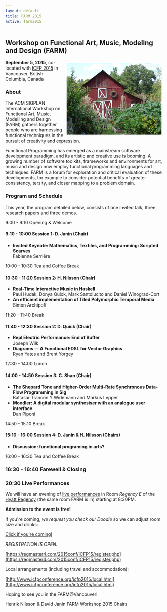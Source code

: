 ```yaml
---
layout: default
title: FARM 2015
active: farm2015
---
```


## Workshop on Functional Art, Music, Modeling and Design (FARM)

<img src="/files/farm-lambda-small.jpg" style="float: right; margin: 10px;" />

**September 5, 2015**, co-located with
[ICFP 2015](http://icfpconference.org/icfp2015/) in Vancouver, British
Columbia, Canada

### About

The ACM SIGPLAN International Workshop on Functional Art, Music,
Modelling and Design (FARM) gathers together people who are harnessing
functional techniques in the pursuit of creativity and expression.

Functional Programming has emerged as a mainstream software
development paradigm, and its artistic and creative use is booming. A
growing number of software toolkits, frameworks and environments for
art, music and design now employ functional programming languages and
techniques. FARM is a forum for exploration and critical evaluation of
these developments, for example to consider potential benefits of
greater consistency, tersity, and closer mapping to a problem domain.


### Program and Schedule

This year, the program detailed below, consists of one invited talk,
three research papers and three demos.

9:00 - 9:10 Opening & Welcome

#### 9:10 - 10:00 Session 1: D. Janin (Chair)
* **Invited Keynote: Mathematics, Textiles, and Programming: Scripted Scarves**<br/>
     Fabienne Serrière		

10:00 - 10:30 Tea and Coffee Break

#### 10:30 - 11:20 Session 2: H. Nilsson (Chair)
* **Real-Time Interactive Music in Haskell**<br/> Paul Hudak, Donya
Quick, Mark Santolucito and Daniel Winograd-Cort
* **An efficient implementation of Tiled Polymorphic Temporal
  Media**<br/> Simon Archipoff

11:20 - 11:40 Break

#### 11:40 - 12:30 Session 2: D. Quick (Chair)

*  **Repl Electric Performance: End of Buffer**<br/>
   Joseph Wilk
*  **Diagrams — A Functional EDSL for Vector Graphics**<br/>
    Ryan Yates and Brent Yorgey

12:30 - 14:00 Lunch

#### 14:00 - 14:50 Session 3: C. Shan (Chair)

* **The Shepard Tone and Higher-Order Multi-Rate Synchronous Data-Flow Programming in Sig**<br/>
    Baltasar Trancon Y Widemann and Markus Lepper
* **Moodler: A digital modular synthesiser with an analogue user interface**<br/>
    Dan Piponi
		
14:50 - 15:10 Break

#### 15:10 - 16:00 Session 4: D. Janin & H. Nilsson (Chairs) 
*  **Discussion: functional programing in arts?** 

16:00 - 16:30 Tea and Coffee Break

### 16:30 - 16:40 Farewell & Closing

### 20:30 Live Performances

We will have an evening of [live performances](performance.html) in Room *Regency E* of
the [Hyatt Regency](http://vancouver.hyatt.com/en/hotel/home.html)
(the same room FARM is in) starting at 8:30PM.

**Admission to the event is free!**

If you're coming, *we request you check our Doodle* so we can adjust
room size and drinks:

[Click if you're coming!](http://doodle.com/poll/x867iniybmkue2st#admin)

*REGISTRATION IS OPEN:*

   [https://regmaster4.com/2015conf/ICFP15/register.php](https://regmaster4.com/2015conf/ICFP15/register.php)

Local arrangements (including travel and accommodation):

   [http://www.icfpconference.org/icfp2015/local.html](http://www.icfpconference.org/icfp2015/local.html)

Hoping to see you in the FARM@Vancouver!

Henrik Nilsson & David Janin
FARM Workshop 2015 Chairs


